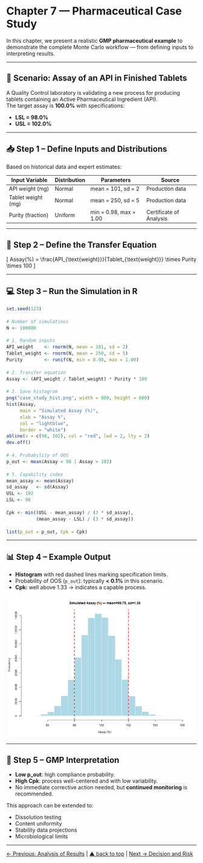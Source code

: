 # Chapter 7 — Pharmaceutical Case Study

In this chapter, we present a realistic **GMP pharmaceutical example** to demonstrate the complete Monte Carlo workflow — from defining inputs to interpreting results.

---

## 💊 Scenario: Assay of an API in Finished Tablets

A Quality Control laboratory is validating a new process for producing tablets containing an Active Pharmaceutical Ingredient (API).  
The target assay is **100.0%** with specifications:  
- **LSL = 98.0%**  
- **USL = 102.0%**

---

## 📥 Step 1 – Define Inputs and Distributions

Based on historical data and expert estimates:

| Input Variable    | Distribution  | Parameters                  | Source                  |
|-------------------|--------------|-----------------------------|-------------------------|
| API weight (mg)   | Normal       | mean = 101, sd = 2           | Production data         |
| Tablet weight (mg)| Normal       | mean = 250, sd = 5           | Production data         |
| Purity (fraction) | Uniform      | min = 0.98, max = 1.00        | Certificate of Analysis |

---

## 🔗 Step 2 – Define the Transfer Equation

\[
Assay(\%) = \frac{API_{\text{weight}}}{Tablet_{\text{weight}}} \times Purity \times 100
\]

---

## 💻 Step 3 – Run the Simulation in R

```r
set.seed(123)

# Number of simulations
N <- 100000

# 1. Random inputs
API_weight    <- rnorm(N, mean = 101, sd = 2)
Tablet_weight <- rnorm(N, mean = 250, sd = 5)
Purity        <- runif(N, min = 0.98, max = 1.00)

# 2. Transfer equation
Assay <- (API_weight / Tablet_weight) * Purity * 100

# 3. Save histogram
png("case_study_hist.png", width = 800, height = 600)
hist(Assay,
     main = "Simulated Assay (%)",
     xlab = "Assay %",
     col = "lightblue",
     border = "white")
abline(v = c(98, 102), col = "red", lwd = 2, lty = 2)
dev.off()

# 4. Probability of OOS
p_out <- mean(Assay < 98 | Assay > 102)

# 5. Capability index
mean_assay <- mean(Assay)
sd_assay   <- sd(Assay)
USL <- 102
LSL <- 98

Cpk <- min((USL - mean_assay) / (3 * sd_assay),
           (mean_assay - LSL) / (3 * sd_assay))

list(p_out = p_out, Cpk = Cpk)
```

---

## 📊 Step 4 – Example Output

- **Histogram** with red dashed lines marking specification limits.
- Probability of OOS (`p_out`): typically **< 0.1%** in this scenario.
- **Cpk:** well above 1.33 → indicates a capable process.

<p align="center"> <img src="images/case_study_hist.png" alt="Case Study Histogram" width="500"> </p>

---

## 📌 Step 5 – GMP Interpretation
- **Low p_out**: high compliance probability.
- **High Cpk**: process well-centered and with low variability.
- No immediate corrective action needed, but **continued monitoring** is recommended.

This approach can be extended to:
- Dissolution testing
- Content uniformity
- Stability data projections
- Microbiological limits

---
[← Previous: Analysis of Results](chapter06_analysis.md) | [▲ back to top](../#table-of-contents) | [Next → Decision and Risk](chapter08_decision-risk.md)
